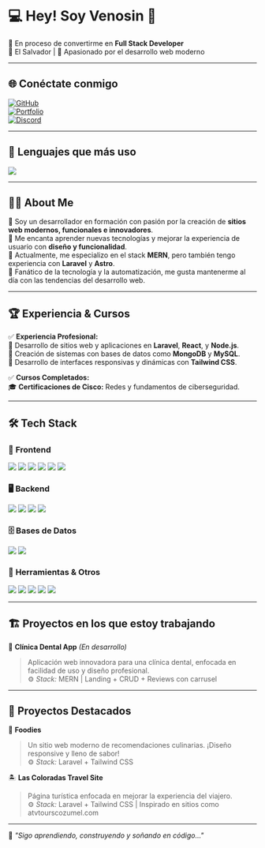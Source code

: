 # 💻 Hey! Soy Venosin 👋  

🚀 En proceso de convertirme en **Full Stack Developer**  
📍 El Salvador | 🧠 Apasionado por el desarrollo web moderno  

---

## 🌐 Conéctate conmigo  

[![GitHub](https://skillicons.dev/icons?i=github)](https://github.com/tuusuario)  
[![Portfolio](https://img.shields.io/badge/Portafolio-Astro-blue?style=for-the-badge&logo=astro&logoColor=white)](https://tusitio.com)  
[![Discord](https://skillicons.dev/icons?i=discord)](https://discordapp.com/users/tuusuario)  

---

## 📌 Lenguajes que más uso  
<div align="left">
<img src="https://skillicons.dev/icons?i=javascript,php,java,python" />
</div>

---

## 👨‍💻 About Me  

🔹 Soy un desarrollador en formación con pasión por la creación de **sitios web modernos, funcionales e innovadores**.  
🔹 Me encanta aprender nuevas tecnologías y mejorar la experiencia de usuario con **diseño y funcionalidad**.  
🔹 Actualmente, me especializo en el stack **MERN**, pero también tengo experiencia con **Laravel** y **Astro**.  
🔹 Fanático de la tecnología y la automatización, me gusta mantenerme al día con las tendencias del desarrollo web.  

---

## 🏆 Experiencia & Cursos  

✅ **Experiencia Profesional:**  
💼 Desarrollo de sitios web y aplicaciones en **Laravel**, **React**, y **Node.js**.  
💼 Creación de sistemas con bases de datos como **MongoDB** y **MySQL**.  
💼 Desarrollo de interfaces responsivas y dinámicas con **Tailwind CSS**.  

✅ **Cursos Completados:**  
🎓 **Certificaciones de Cisco:** Redes y fundamentos de ciberseguridad.  

---

## 🛠️ Tech Stack  

### 🎨 **Frontend**  
<div align="left">
<a href="https://react.dev/" target="_blank"><img src="https://skillicons.dev/icons?i=react" /></a>  
<a href="https://vitejs.dev/" target="_blank"><img src="https://skillicons.dev/icons?i=vite" /></a>  
<a href="https://astro.build/" target="_blank"><img src="https://skillicons.dev/icons?i=astro" /></a>  
<a href="https://developer.mozilla.org/en-US/docs/Web/HTML" target="_blank"><img src="https://skillicons.dev/icons?i=html" /></a>  
<a href="https://developer.mozilla.org/en-US/docs/Web/CSS" target="_blank"><img src="https://skillicons.dev/icons?i=css" /></a>  
<a href="https://tailwindcss.com/" target="_blank"><img src="https://skillicons.dev/icons?i=tailwind" /></a>  
</div>

### 🖥️ **Backend**  
<div align="left">
<a href="https://nodejs.org/" target="_blank"><img src="https://skillicons.dev/icons?i=nodejs" /></a>  
<a href="https://expressjs.com/" target="_blank"><img src="https://skillicons.dev/icons?i=express" /></a>  
<a href="https://www.php.net/" target="_blank"><img src="https://skillicons.dev/icons?i=php" /></a>  
<a href="https://laravel.com/" target="_blank"><img src="https://skillicons.dev/icons?i=laravel" /></a>  
</div>

### 🗄️ **Bases de Datos**  
<div align="left">
<a href="https://www.mongodb.com/" target="_blank"><img src="https://skillicons.dev/icons?i=mongodb" /></a>  
<a href="https://www.mysql.com/" target="_blank"><img src="https://skillicons.dev/icons?i=mysql" /></a>  
</div>

### 🧩 **Herramientas & Otros**  
<div align="left">
<a href="https://git-scm.com/" target="_blank"><img src="https://skillicons.dev/icons?i=git" /></a>  
<a href="https://github.com/" target="_blank"><img src="https://skillicons.dev/icons?i=github" /></a>  
<a href="https://code.visualstudio.com/" target="_blank"><img src="https://skillicons.dev/icons?i=vscode" /></a>  
<a href="https://www.figma.com/" target="_blank"><img src="https://skillicons.dev/icons?i=figma" /></a>  
<a href="https://www.postman.com/" target="_blank"><img src="https://skillicons.dev/icons?i=postman" /></a>  
</div>

---

## 🏗️ Proyectos en los que estoy trabajando  

🚀 **Clínica Dental App** *(En desarrollo)*  
> Aplicación web innovadora para una clínica dental, enfocada en facilidad de uso y diseño profesional.  
> ⚙️ *Stack:* MERN | Landing + CRUD + Reviews con carrusel  

---

## 🌟 Proyectos Destacados  

🧁 **Foodies**  
> Un sitio web moderno de recomendaciones culinarias. ¡Diseño responsive y lleno de sabor!  
> ⚙️ *Stack:* Laravel + Tailwind CSS  

🏝️ **Las Coloradas Travel Site**  
> Página turística enfocada en mejorar la experiencia del viajero.  
> ⚙️ *Stack:* Laravel + Tailwind CSS | Inspirado en sitios como atvtourscozumel.com  

---

🧠 *"Sigo aprendiendo, construyendo y soñando en código..."*
